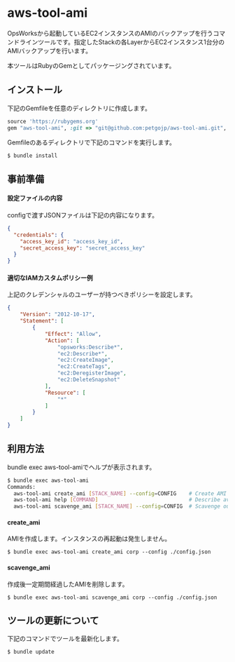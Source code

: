 # aws-tool-ami

OpsWorksから起動しているEC2インスタンスのAMIのバックアップを行うコマンドラインツールです。指定したStackの各LayerからEC2インスタンス1台分のAMIバックアップを行います。

本ツールはRubyのGemとしてパッケージングされています。

## インストール

下記のGemfileを任意のディレクトリに作成します。

```ruby
source 'https://rubygems.org'
gem "aws-tool-ami", :git => "git@github.com:petgojp/aws-tool-ami.git", :branch => "master"
```

Gemfileのあるディレクトリで下記のコマンドを実行します。

```bash
$ bundle install
```

## 事前準備

#### 設定ファイルの内容

configで渡すJSONファイルは下記の内容になります。

```json
{
  "credentials": {
    "access_key_id": "access_key_id",
    "secret_access_key": "secret_access_key"
  }
}
```

#### 適切なIAMカスタムポリシー例

上記のクレデンシャルのユーザーが持つべきポリシーを設定します。

```json
{
    "Version": "2012-10-17",
    "Statement": [
        {
            "Effect": "Allow",
            "Action": [
                "opsworks:Describe*",
                "ec2:Describe*",
                "ec2:CreateImage",
                "ec2:CreateTags",
                "ec2:DeregisterImage",
                "ec2:DeleteSnapshot"
            ],
            "Resource": [
                "*"
            ]
        }
    ]
}
```

## 利用方法

bundle exec aws-tool-amiでヘルプが表示されます。

```bash
$ bundle exec aws-tool-ami
Commands:
  aws-tool-ami create_ami [STACK_NAME] --config=CONFIG    # Create AMI of instances which belongs to specified stack
  aws-tool-ami help [COMMAND]                             # Describe available commands or one specific command
  aws-tool-ami scavenge_ami [STACK_NAME] --config=CONFIG  # Scavenge outdated AMIs which belongs to specified stack
```

#### create_ami

AMIを作成します。インスタンスの再起動は発生しません。

```
$ bundle exec aws-tool-ami create_ami corp --config ./config.json
```

#### scavenge_ami

作成後一定期間経過したAMIを削除します。

```
$ bundle exec aws-tool-ami scavenge_ami corp --config ./config.json
```

## ツールの更新について

下記のコマンドでツールを最新化します。

```bash
$ bundle update
```
